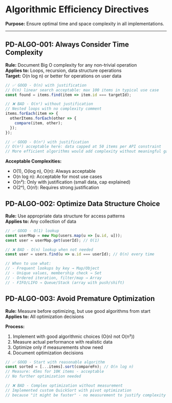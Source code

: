# Algorithmic Efficiency Directives

**Purpose:** Ensure optimal time and space complexity in all implementations.

---

## PD-ALGO-001: Always Consider Time Complexity
**Rule:** Document Big O complexity for any non-trivial operation  
**Applies to:** Loops, recursion, data structure operations  
**Target:** O(n log n) or better for operations on user data

```javascript
// ✅ GOOD - O(n) with justification
// O(n) linear search acceptable: max 100 items in typical use case
const found = items.find(item => item.id === targetId);

// ❌ BAD - O(n²) without justification
// Nested loops with no complexity comment
items.forEach(item => {
  otherItems.forEach(other => {
    compare(item, other);
  });
});

// ✅ GOOD - O(n²) with justification
// O(n²) acceptable here: data capped at 50 items per API constraint
// More efficient algorithms would add complexity without meaningful gain
```

**Acceptable Complexities:**
- O(1), O(log n), O(n): Always acceptable
- O(n log n): Acceptable for most use cases
- O(n²): Only with justification (small data, cap explained)
- O(2ⁿ), O(n!): Requires strong justification

## PD-ALGO-002: Optimize Data Structure Choice
**Rule:** Use appropriate data structure for access patterns  
**Applies to:** Any collection of data

```javascript
// ✅ GOOD - O(1) lookup
const userMap = new Map(users.map(u => [u.id, u]));
const user = userMap.get(userId); // O(1)

// ❌ BAD - O(n) lookup when not needed
const user = users.find(u => u.id === userId); // O(n) every time

// When to use what:
// - Frequent lookups by key → Map/Object
// - Unique values, membership check → Set
// - Ordered iteration, filter/map → Array
// - FIFO/LIFO → Queue/Stack (array with push/shift)
```

## PD-ALGO-003: Avoid Premature Optimization
**Rule:** Measure before optimizing, but use good algorithms from start  
**Applies to:** All optimization decisions

**Process:**
1. Implement with good algorithmic choices (O(n) not O(n²))
2. Measure actual performance with realistic data
3. Optimize only if measurements show need
4. Document optimization decisions

```javascript
// ✅ GOOD - Start with reasonable algorithm
const sorted = [...items].sort(compareFn); // O(n log n)
// Measure: 45ms for 10K items - acceptable
// No further optimization needed

// ❌ BAD - Complex optimization without measurement
// Implemented custom QuickSort with pivot optimization
// because "it might be faster" - no measurement to justify complexity
```